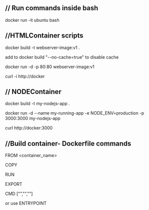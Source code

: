 ## // Run commands inside bash

docker run -it ubuntu bash

## //HTMLContainer scripts

docker build -t webserver-image:v1 .

add to docker build "--no-cache=true" to disable cache

docker run -d -p 80:80 webserver-image:v1

curl -i http://docker

## // NODEContainer

docker build -t my-nodejs-app .

docker run -d --name my-running-app -e NODE_ENV=production -p 3000:3000 my-nodejs-app

curl http://docker:3000

## //Build container- Dockerfile commands

FROM <container_name>

COPY <src> <dest>

RUN <command>

EXPORT <port> <port>

CMD ["","",""]

or use ENTRYPOINT
